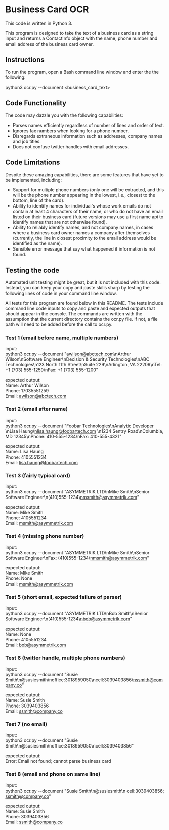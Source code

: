 # Business Card OCR

This code is written in Python 3.

This program is designed to take the text of a business card as a string input and returns a ContactInfo object with the name, phone number and email address of the business card owner. 

## Instructions
To run the program, open a Bash command line window and enter the the following:

python3 ocr.py --document <business_card_text>

## Code Functionality
The code may dazzle you with the following capabilities:
* Parses names efficiently regardless of number of lines and order of text. 
* Ignores fax numbers when looking for a phone number.
* Disregards extraneous information such as addresses, company names and job titles.
* Does not confuse twitter handles with email addresses.

## Code Limitations
Despite these amazing capabilities, there are some features that have yet to be implemented, including:
* Support for multiple phone numbers (only one will be extracted, and this will be the phone number appearing in the lowest, i.e., closest to the bottom, line of the card).
* Ability to identify names for individual's whose work emails do not contain at least 4 characters of their name, or who do not have an email listed on their business card (future versions may use a first name api to identify names that are not otherwise found).
* Ability to reliably identify names, and not company names, in cases where a business card owner names a company after themselves (currently, the line in closest proximity to the email address would be identified as the name).
* Sensible error message that say what happened if information is not found.
 
## Testing the code
Automated unit testing might be great, but it is not included with this code. Instead, you can keep your copy and paste skills sharp by testing the following lines of code in your command line window.

All tests for this program are found below in this README. The tests include command line code inputs to copy and paste and expected outputs that should appear in the console. The commands are written with the assumption that the current directory contains the ocr.py file. If not, a file path will need to be added before the call to ocr.py.

### Test 1 (email before name, multiple numbers)

input:<br/>
python3 ocr.py --document "awilson@abctech.com\nArthur Wilson\nSoftware Engineer\nDecision & Security Technologies\nABC Technologies\n123 North 11th Street\nSuite 229\nArlington, VA 22209\nTel: +1 (703) 555-1259\nFax: +1 (703) 555-1200"

expected output:<br/>
Name: Arthur Wilson<br/>
Phone: 17035551259<br/>
Email: awilson@abctech.com

### Test 2 (email after name)

input: <br/>
python3 ocr.py --document "Foobar Technologies\nAnalytic Developer \nLisa Haung\nlisa.haung@foobartech.com \n1234 Sentry Road\nColumbia, MD 12345\nPhone: 410-555-1234\nFax: 410-555-4321"

expected output:<br/>
Name: Lisa Haung<br/>
Phone: 4105551234<br/>
Email: lisa.haung@foobartech.com

### Test 3 (fairly typical card)

input:<br/>
python3 ocr.py --document "ASYMMETRIK LTD\nMike Smith\nSenior Software Engineer\n(410)555-1234\nmsmith@asymmetrik.com"

expected output:<br/>
Name: Mike Smith<br/>
Phone: 4105551234<br/>
Email: msmith@asymmetrik.com

### Test 4 (missing phone number)

input: <br/>
python3 ocr.py --document "ASYMMETRIK LTD\nMike Smith\nSenior Software Engineer\nFax: (410)555-1234\nmsmith@asymmetrik.com"

expected output:<br/>
Name: Mike Smith<br/>
Phone: None<br/>
Email: msmith@asymmetrik.com

### Test 5 (short email, expected failure of parser)

input: <br/>
python3 ocr.py --document "ASYMMETRIK LTD\nBob Smith\nSenior Software Engineer\n(410)555-1234\nbob@asymmetrik.com"

expected output:<br/>
Name: None<br/>
Phone: 4105551234<br/>
Email: bob@asymmetrik.com

### Test 6 (twitter handle, multiple phone numbers)

input:<br/>
python3 ocr.py --document "Susie Smith\n@susiesmith\noffice:3018959050\ncell:3039403856\nssmith@company.co"

expected output:<br/>
Name: Susie Smith<br/>
Phone: 3039403856<br/>
Email: ssmith@company.co

### Test 7 (no email)

input:<br/>
python3 ocr.py --document "Susie Smith\n@susiesmith\noffice:3018959050\ncell:3039403856"

expected output:<br/>
Error: Email not found; cannot parse business card

### Test 8 (email and phone on same line)

input:<br/>
python3 ocr.py --document "Susie Smith\n@susiesmith\n cell:3039403856; ssmith@company.co"

expected output:<br/>
Name: Susie Smith<br/>
Phone: 3039403856<br/>
Email: ssmith@company.co
